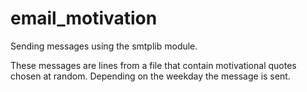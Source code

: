 # email_motivation

Sending messages using the smtplib module.

These messages are lines from a file that contain motivational quotes chosen at random. 
Depending on the weekday the message is sent. 
